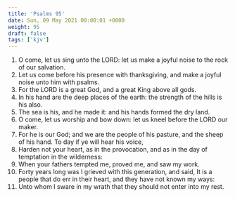 ```yaml
---
title: 'Psalms 95'
date: Sun, 09 May 2021 00:00:01 +0000
weight: 95
draft: false
tags: ['kjv'] 
---
```


1. O come, let us sing unto the LORD: let us make a joyful noise to the rock of our salvation.
2. Let us come before his presence with thanksgiving, and make a joyful noise unto him with psalms.
3. For the LORD is a great God, and a great King above all gods.
4. In his hand are the deep places of the earth: the strength of the hills is his also.
5. The sea is his, and he made it: and his hands formed the dry land.
6. O come, let us worship and bow down: let us kneel before the LORD our maker.
7. For he is our God; and we are the people of his pasture, and the sheep of his hand. To day if ye will hear his voice,
8. Harden not your heart, as in the provocation, and as in the day of temptation in the wilderness:
9. When your fathers tempted me, proved me, and saw my work.
10. Forty years long was I grieved with this generation, and said, It is a people that do err in their heart, and they have not known my ways:
11. Unto whom I sware in my wrath that they should not enter into my rest.
